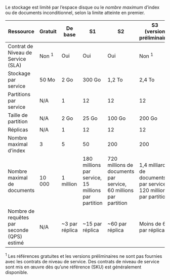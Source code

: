 Le stockage est limité par l’espace disque ou le *nombre maximum* d’index ou de documents inconditionnel, selon la limite atteinte en premier.

| Ressource | Gratuit | De base | S1 | S2 | S3 <br/>(version préliminaire) | S3 HD <br/>(version préliminaire) |
| --- | --- | --- | --- | --- | --- | --- |
| Contrat de Niveau de Service (SLA) |Non <sup>1</sup> |Oui |Oui |Oui |Non <sup>1</sup> |Non <sup>1</sup> |
| Stockage par service |50 Mo |2 Go |300 Go |1,2 To |2,4 To |200 Go |
| Partitions par service |N/A |1 |12 |12 |12 |1 |
| Taille de partition |N/A |2 Go |25 Go |100 Go |200 Go |200 Go |
| Réplicas |N/A |1 |12 |12 |12 |12 |
| Nombre maximal d’index |3 |5 |50 |200 |200 |1 000 |
| Nombre maximal de documents |10 000 |1 million |180 millions par service, 15 millions par partition |720 millions de documents par service, 60 millions par partition |1,4 milliards de documents par service, 120 millions par partition |200 millions par service, 1 million par index |
| Nombre de requêtes par seconde (QPS) estimé |N/A |~3 par réplica |~15 par réplica |~60 par réplica |Moins de 60 par réplica |Moins de 60 par réplica |

<sup>1</sup> Les références gratuites et les versions préliminaires ne sont pas fournies avec les contrats de niveau de service. Des contrats de niveau de service sont mis en œuvre dès qu’une référence (SKU) est généralement disponible.

<!---HONumber=AcomDC_0608_2016-->